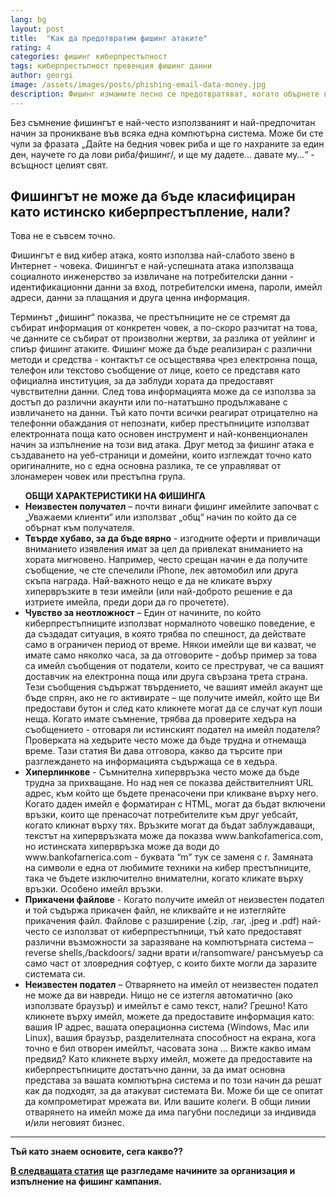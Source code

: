 ```yaml
---
lang: bg
layout: post
title:  "Как да предотвратим фишинг атаките"
rating: 4
categories: фишинг киберпрестъпност
tags: киберпрестъпност превенция фишинг данни
author: georgi
image: /assets/images/posts/phishing-email-data-money.jpg
description: Фишинг измамите лесно се предотвратяват, когато обърнете внимание на малките детайли в имейла. Използвайте Email Protector, за да митигирате този вид атака.
---
```


Без съмнение фишингът е най-често използваният и най-предпочитан начин за проникване във всяка една компютърна система. Може би сте чули за фразата „Дайте на бедния човек риба и ще го нахраните за един ден, научете го да лови риба/фишинг/, и ще му дадете… давате му…“ - всъщност целият свят.

<h2 itemprop="articleSection" class="h2-heading">Фишингът не може да бъде класифициран като истинско киберпрестъпление, нали?</h2>  
<p></p>
Това не е съвсем точно.

Фишингът е вид кибер атака, която използва най-слабото звено в Интернет - човека. Фишингът е най-успешната атака използваща социалното инженерство за извличане на потребителски данни - идентификационни данни за вход, потребителски имена, пароли, имейл адреси, данни за плащания и друга ценна информация.

<span itemprop="articleBody">
Терминът „фишинг“ показва, че престъпниците не се стремят да събират информация от конкретен човек, а по-скоро разчитат на това, че данните се събират от произволни жертви, за разлика от уейлинг и спиър фишинг атаките. Фишинг може да бъде реализиран с различни методи и средства - контактът се осъществява чрез електронна поща, телефон или текстово съобщение от лице, което се представя като официална институция, за да заблуди хората да предоставят чувствителни данни. След това информацията може да се използва за достъп до различни акаунти или по-нататъшно продължаване с извличането на данни. Тъй като почти всички реагират отрицателно на телефонни обаждания от непознати, кибер престъпниците използват електронната поща като основен инструмент и най-конвенционален начин за изпълнение на този вид атака. Друг метод за фишинг атака е създаването на уеб-страници и домейни, които изглеждат точно като оригиналните, но с една основна разлика, те се управляват от злонамерен човек или престъпна група.

<ul><b>ОБЩИ ХАРАКТЕРИСТИКИ НА ФИШИНГА</b>
<li><b>Неизвестен получател</b> – почти винаги фишинг имейлите започват с „Уважаеми клиенти“ или използват „общ“ начин по който да се обърнат към получателя.</li>
<li><b>Твърде хубаво, за да бъде вярно</b> - изгодните оферти и привличащи вниманието изявления имат за цел да привлекат вниманието на хората мигновено. Например, често срещан начин е да получите съобщение, че сте спечелили iPhone, лек автомобил или друга скъпа награда. Най-важното нещо е да не кликате върху хипервръзките в тези имейли (или най-доброто решение е да изтриете имейла, преди дори да го прочетете).</li>
<li><b>Чувство за неотложност</b> – Един от начините, по който киберпрестъпниците използват нормалното човешко поведение, е да създадат ситуация, в която трябва по спешност, да действате само в ограничен период от време. Някои имейли ще ви казват, че имате само няколко часа, за да отговорите - добър пример за това са имейл съобщения от податели, които се преструват, че са вашият доставчик на електронна поща или друга свързана трета страна. Тези съобщения съдържат твърдението, че вашият имейл акаунт ще бъде спрян, ако не го активирате – ще получите имейл, който ще Ви предостави бутон и след като кликнете могат да се случат куп лоши неща. Когато имате съмнение, трябва да проверите хедъра на съобщението - отговаря ли истинският подател на имейл подателя? Проверката на хедърите често може да бъде трудна и отнемаща време. Тази статия Ви дава отговора, какво да търсите при разглеждането на информацията съдържаща се в хедъра.</li>
<li><b>Хиперлинкове</b> - Съмнителна хипервръзка често може да бъде трудна за прихващане. Но над нея се показва действителният URL адрес, към който ще бъдете пренасочени при кликване върху него. Когато даден имейл е форматиран с HTML, могат да бъдат включени връзки, които ще пренасочат потребителите към друг уебсайт, когато кликнат върху тях. Връзките могат да бъдат заблуждаващи, текстът на хипервръзката може да показва www.bankofamerica.com, но истинската хипервръзка може да води до www.bankofarnerica.com - буквата “m” тук се заменя с r. Замяната на символи е една от любимите техники на кибер престъпниците, така че бъдете изключително внимателни, когато кликате върху връзки. Особено имейл връзки.</li>
<li><b>Прикачени файлове</b> -  Когато получите имейл от неизвестен подател и той съдържа прикачен файл, не кликвайте и не изтегляйте прикачения файл. Файлове с разширение (.zip, .rar, .jpeg и .pdf) най-често се използват от киберпрестъпници, тъй като предоставят различни възможности за заразяване на компютърната система – reverse shells,/backdoors/ задни врати и/ransomware/ рансъмуеър са само част от зловредния софтуер, с които бихте могли да заразите системата си.</li>
<li><b>Неизвестен подател</b> – Отварянето на имейл от неизвестен подател не може да ви навреди. Нищо не се изтегля автоматично (ако използвате браузър) и имейлът е само текст, нали? Грешно! Като кликнете върху имейл, можете да предоставите информация като: вашия IP адрес, вашата операционна система (Windows, Mac или Linux), вашия браузър, разделителната способност на екрана, кога точно е бил отворен имейлът, часовата зона ... Вижте какво имам предвид? Като кликнете върху имейл, можете да предоставите на киберпрестъпниците достатъчно данни, за да имат основна представа за вашата компютърна система и по този начин да решат как да подходят, за да атакуват системата Ви. Може би ще се опитат да компрометират мрежата ви. Или вашите колеги. В общи линии отварянето на имейл може да има пагубни последици за индивида и/или неговият бизнес.</li>
</ul>
<hr>

<b>Тъй като знаем основите, сега какво??<b>

<a title="Всичко, което трябва да знаеш за фишинг кампаниите" target="_blank" href="https://onlinecorpus.com/bg/всичко-за-фишинг-кампаниите/">В следващата статия</a> ще разгледаме начините за организация и изпълнение на фишинг кампания. 